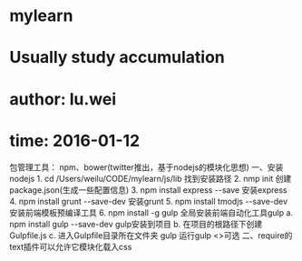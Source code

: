 # mylearn
# Usually study accumulation
# author: lu.wei
# time: 2016-01-12

包管理工具： npm、bower(twitter推出，基于nodejs的模块化思想)
一、安装nodejs
    1. cd /Users/weilu/CODE/mylearn/js/lib 找到安装路径
    2. nmp init  创建package.json(生成一些配置信息)
    3. npm install express --save 安装express
    4. npm install grunt --save-dev 安装grunt
    5. npm install tmodjs --save-dev 安装前端模板预编译工具
    6. npm install -g gulp 全局安装前端自动化工具gulp
        a. npm install gulp --save-dev gulp安装到项目
        b. 在项目的根路径下创建 Gulpfile.js
        c. 进入Gulpfile目录所在文件夹  gulp <taskname> 运行gulp <>可选
二、require的text插件可以允许它模块化载入css

